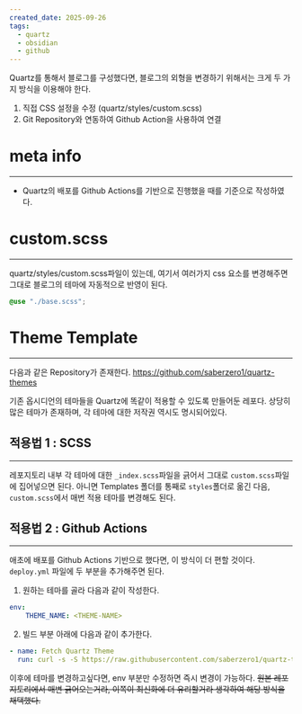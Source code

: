 ```yaml
---
created_date: 2025-09-26
tags:
  - quartz
  - obsidian
  - github
---
```

Quartz를 통해서 블로그를 구성했다면, 블로그의 외형을 변경하기 위해서는 크게 두 가지 방식을 이용해야 한다.

1. 직접 CSS 설정을 수정 (quartz/styles/custom.scss)
2. Git Repository와 연동하여 Github Action을 사용하여 연결

# meta info
---
- Quartz의 배포를 Github Actions를 기반으로 진행했을 때를 기준으로 작성하였다.

# custom.scss
---
quartz/styles/custom.scss파일이 있는데, 여기서 여러가지 css 요소를 변경해주면 그대로 블로그의 테마에 자동적으로 반영이 된다.

```scss
@use "./base.scss";
```

# Theme Template
---
다음과 같은 Repository가 존재한다.
https://github.com/saberzero1/quartz-themes

기존 옵시디언의 테마들을 Quartz에 똑같이 적용할 수 있도록 만들어둔 레포다.
상당히 많은 테마가 존재하며, 각 테마에 대한 저작권 역시도 명시되어있다.

## 적용법 1 : SCSS
---
레포지토리 내부 각 테마에 대한 `_index.scss`파일을 긁어서 그대로 `custom.scss`파일에 집어넣으면 된다.
아니면 Templates 폴더를 통째로 `styles`폴더로 옮긴 다음, `custom.scss`에서 매번 적용 테마를 변경해도 된다.

## 적용법 2 : Github Actions
---
애초에 배포를 Github Actions 기반으로 했다면, 이 방식이 더 편할 것이다.
`deploy.yml` 파일에 두 부분을 추가해주면 된다.

1. 원하는 테마를 골라 다음과 같이 작성한다.
```yml
env:
	THEME_NAME: <THEME-NAME>
```

2. 빌드 부분 아래에 다음과 같이 추가한다.
```yml
- name: Fetch Quartz Theme
  run: curl -s -S https://raw.githubusercontent.com/saberzero1/quartz-themes/master/action.sh | bash -s -- $THEME_NAME
```

이후에 테마를 변경하고싶다면, env 부분만 수정하면 즉시 변경이 가능하다.
~~원본 레포지토리에서 매변 긁어오는거라, 이쪽이 최신화에 더 유리할거라 생각하여 해당 방식을 채택했다.~~
